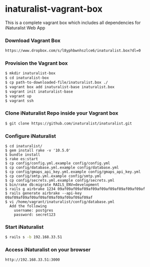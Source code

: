 # inaturalist-vagrant-box
This is a complete vagrant box which includes all dependencies for iNaturalist Web App

### Download Vagrant Box
```sh
https://www.dropbox.com/s/l8yphbwnhszlce6/inaturalist.box?dl=0
```

### Provision the Vagrant box
```sh
$ mkdir inaturalist-box
$ cd inaturalist-box
$ cp path-to-downloaded-file/inaturalist.box ./
$ vagrant box add inaturalist-base inaturalist.box
$ vagrant init inaturalist-base
$ vagrant up
$ vagrant ssh
```

### Clone iNaturalist Repo inside your Vagrant box
```sh
$ git clone https://github.com/inaturalist/inaturalist.git
```
### Configure iNaturalist
```ssh
$ cd inaturalist/
$ gem install rake -v '10.5.0'
$ bundle install
$ rake es:start
$ cp config/config.yml.example config/config.yml
$ cp config/database.yml.example config/database.yml
$ cp config/gmaps_api_key.yml.example config/gmaps_api_key.yml
$ cp config/smtp.yml.example config/smtp.yml
$ cp config/secrets.yml.example config/secrets.yml
$ bin/rake db:migrate RAILS_ENV=development
$ rails g airbrake 1234 09af09af09af09af09af09af09af09af09af09af
$ rails generate airbrake --api-key 09af09af09af09af09af09af09af09af09af09af
$ vi /home/vagrant/inaturalist/config/database.yml
  Add the following
	username: postgres
	password: secret123
```

### Start iNaturalist
```sh
$ rails s -b 192.168.33.51
```

### Access iNaturalist on your browser
```sh
http://192.168.33.51:3000
```
